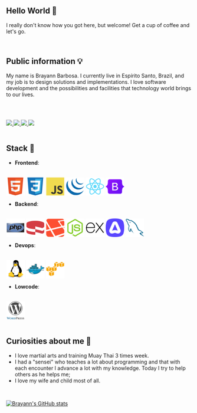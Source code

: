 ## Hello World 👋

I really don't know how you got here, but welcome! Get a cup of coffee and let's go.

<br/>

## Public information 💡

My name is Brayann Barbosa. I currently live in Espírito Santo, Brazil, and my job is to design solutions and implementations. I love software development and the possibilities and facilities that technology world brings to our lives.

<br/>

##
<div>
    <a target='_blank' href="https://twitter.com/brayann_barbosa">
        <img src="https://img.shields.io/badge/Twitter-1DA1F2?style=for-the-badge&logo=twitter&logoColor=white">
    </a>
    <a target='_blank' href="https://www.instagram.com/brayann.barbosa/">
        <img src="https://img.shields.io/badge/Instagram-E4405F?style=for-the-badge&logo=instagram&logoColor=white">
    </a>
    <a target='_blank' href="https://www.linkedin.com/in/brayann-w-f-barbosa-017198126/">
        <img src="https://img.shields.io/badge/LinkedIn-0077B5?style=for-the-badge&logo=linkedin&logoColor=white">
    </a>
    <a href = "mailto:brayann.wheberth@gmail.com">
        <img src="https://img.shields.io/badge/Gmail-D14836?style=for-the-badge&logo=gmail&logoColor=white" target="_blank">
    </a>
</div>

<br/>

## Stack 📖
* **Frontend**: 
<br/>
<div>
    <img align="center" alt="html5" height="50" width="50" src="https://raw.githubusercontent.com/devicons/devicon/master/icons/html5/html5-original.svg"> 
    <img align="center" alt="CSS3" height="50" width="50" src="https://raw.githubusercontent.com/devicons/devicon/master/icons/css3/css3-original.svg">
    <img align="center" alt="JavaScript" height="50" width="50" src="https://raw.githubusercontent.com/devicons/devicon/master/icons/javascript/javascript-original.svg">
    <img align="center" alt="jQuery" height="50" width="50" src="https://raw.githubusercontent.com/devicons/devicon/master/icons/jquery/jquery-original.svg">
    <img align="center" alt="React" height="50" width="50" src="https://raw.githubusercontent.com/devicons/devicon/master/icons/react/react-original.svg">
    <img align="center" alt="Bootstrap" height="50" width="50" src="https://raw.githubusercontent.com/devicons/devicon/master/icons/bootstrap/bootstrap-original.svg">
</div>

* **Backend**:
<br/>
<div>
    <img align="center" alt="PHP" height="50" width="50" src="https://raw.githubusercontent.com/devicons/devicon/master/icons/php/php-original.svg"> 
    <img align="center" alt="CakePHP" height="50" width="50" src="https://raw.githubusercontent.com/devicons/devicon/master/icons/cakephp/cakephp-original.svg">
    <img align="center" alt="Laravel" height="50" width="50" src="https://raw.githubusercontent.com/devicons/devicon/master/icons/laravel/laravel-plain.svg">
    <img align="center" alt="NodeJS" height="50" width="50" src="https://raw.githubusercontent.com/devicons/devicon/master/icons/nodejs/nodejs-original.svg">
    <img align="center" alt="Express" height="50" width="50" src="https://raw.githubusercontent.com/devicons/devicon/master/icons/express/express-original.svg">
    <img align="center" alt="AdonisJS" height="50" width="50" src="https://raw.githubusercontent.com/devicons/devicon/master/icons/adonisjs/adonisjs-original.svg">
    <img align="center" alt="MySQL" height="50" width="50" src="https://raw.githubusercontent.com/devicons/devicon/master/icons/mysql/mysql-original.svg">
</div>

* **Devops**: 
<br/>
<div>
    <img align="center" alt="Linux" height="50" width="50" src="https://raw.githubusercontent.com/devicons/devicon/master/icons/linux/linux-original.svg">
    <img align="center" alt="Docker" height="50" width="50" src="https://raw.githubusercontent.com/devicons/devicon/master/icons/docker/docker-original.svg">
    <img align="center" alt="AWS" height="50" width="50" src="https://raw.githubusercontent.com/devicons/devicon/master/icons/amazonwebservices/amazonwebservices-original.svg">
</div>

* **Lowcode**: 
<br/>
<div>
    <img align="center" alt="WordPress" height="50" width="50" src="https://raw.githubusercontent.com/devicons/devicon/master/icons/wordpress/wordpress-original.svg">
<div>

<br/>

## Curiosities about me 🤩

* I love martial arts and training Muay Thai 3 times week.
* I had a "sensei" who teaches a lot about programming and that with each encounter I advance a lot with my knowledge. Today I try to help others as he helps me;
* I love my wife and child most of all.

<br/>

[![Brayann's GitHub stats](https://github-readme-stats.vercel.app/api?username=Bbarbosa7)](https://github.com/anuraghazra/github-readme-stats)
